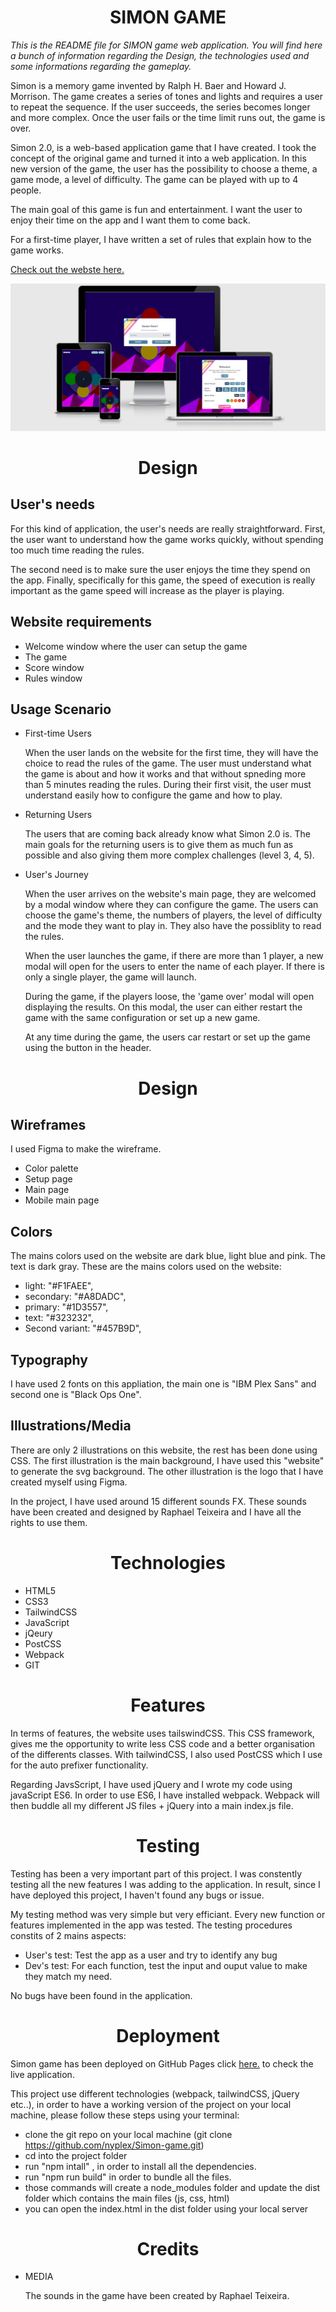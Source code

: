 
<h1 align="center">SIMON GAME</h1>

*This is the README file for SIMON game web application. You will find here a bunch of information regarding the Design, the technologies used and some informations regarding the gameplay.*

Simon is a memory game invented by Ralph H. Baer and Howard J. Morrison. The game creates a series of tones and lights and requires a user to repeat the sequence. If the user succeeds, the series becomes longer and more complex. Once the user fails or the time limit runs out, the game is over. 

Simon 2.0, is a web-based application game that I have created. I took the concept of the original game and turned it into a web application. In this new version of the game, the user has the possibility to choose a theme, a game mode, a level of difficulty. The game can be played with up to 4 people. 

The main goal of this game is fun and entertainment. I want the user to enjoy their time on the app and I want them to come back.

For a first-time player, I have written a set of rules that explain how to the game works.


[Check out the webste here.](https://travelling-potatoes.fr/dist)

![alt text](responsiveSimon.png)


<h1 align="center">Design</h1>


## User's needs

For this kind of application, the user's needs are really straightforward. First, the user want to understand how the game works quickly, without spending too much time reading the rules. 

The second need is to make sure the user enjoys the time they spend on the app. Finally, specifically for this game, the speed of execution is really important as the game speed will increase as the player is playing. 
        

## Website requirements
        
- Welcome window where the user can setup the game
- The game
- Score window
- Rules window



## Usage Scenario
        
- First-time Users

    When the user lands on the website for the first time, they will have the choice to read the rules of the game. The user must understand what the game is about and how it works and that without spneding more than 5 minutes reading the rules. During their first visit, the user must understand easily how to configure the game and how to play. 

- Returning Users
  
    The users that are coming back already know what Simon 2.0 is. The main goals for the returning users is to give them as much fun as possible and also giving them more complex challenges (level 3, 4, 5).

- User's Journey

    When the user arrives on the website's main page, they are welcomed by a modal window where they can configure the game. The users can choose the game's theme, the numbers of players, the level of difficulty and the mode they want to play in. They also have the possiblity to read the rules. 

    When the user launches the game, if there are more than 1 player, a new modal will open for the users to enter the name of each player. If there is only a single player, the game will launch. 

    During the game, if the players loose, the 'game over' modal will open displaying the results. On this modal, the user can either restart the game with the same configuration or set up a new game.

    At any time during the game, the users car restart or set up the game using the button in the header. 

<h1 align="center">Design</h1>

## Wireframes

I used Figma to make the wireframe. 
  - Color palette
  - Setup page
  - Main page
  - Mobile main page

## Colors

The mains colors used on the website are dark blue, light blue and pink. The text is dark gray. 
These are the mains colors used on the website:

  - light: "#F1FAEE",
  - secondary: "#A8DADC",
  - primary: "#1D3557",
  - text: "#323232",
  - Second variant: "#457B9D",

## Typography

I have used 2 fonts on this appliation, the main one is "IBM Plex Sans" and second one is "Black Ops One".

## Illustrations/Media

There are only 2 illustrations on this website, the rest has been done using CSS. 
The first illustration is the main background, I have used this "website" to generate the svg background. The other illustration is the logo that I have created myself using Figma. 

In the project, I have used around 15 different sounds FX. These sounds have been created and designed by Raphael Teixeira and I have all the rights to use them.

<h1 align="center">Technologies</h1>

- HTML5
- CSS3
- TailwindCSS
- JavaScript
- jQeury
- PostCSS
- Webpack
- GIT


<h1 align="center">Features</h1>

In terms of features, the website uses tailswindCSS. This CSS framework, gives me the opportunity to write less CSS code and a better organisation of the differents classes. With tailwindCSS, I also used PostCSS which I use for the auto prefixer functionality. 

Regarding JavsScript, I have used jQuery and I wrote my code using javaScript ES6. In order to use ES6, I have installed webpack. 
Webpack will then buddle all my different JS files + jQuery into a main index.js file.


<h1 align="center">Testing</h1>

Testing has been a very important part of this project. I was constently testing all the new features I was adding to the application. In result, since I have deployed this project, I haven't found any bugs or issue. 

My testing method was very simple but very efficiant. Every new function or features implemented in the app was tested. 
The testing procedures constits of 2 mains aspects: 

  - User's test: Test the app as a user and try to identify any bug
  - Dev's test: For each function, test the input and ouput value to make they match my need. 


No bugs have been found in the application. 
 

<h1 align="center">Deployment</h1>

Simon game has been deployed on GitHub Pages click [here.](https://travelling-potatoes.fr/dist) to check the live application.

This project use different technologies (webpack, tailwindCSS, jQuery etc..), in order to have a working version of the project on your local machine, please follow these steps using your terminal:

- clone the git repo on your local machine (git clone https://github.com/nyplex/Simon-game.git)
- cd into the project folder
- run "npm intall" , in order to install all the dependencies. 
- run "npm run build" in order to bundle all the files.
- those commands will create a node_modules folder and update the dist folder which contains the main files (js, css, html)
- you can open the index.html in the dist folder using your local server 


<h1 align="center">Credits</h1>


- MEDIA

    The sounds in the game have been created by Raphael Teixeira.

  
    
